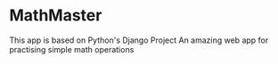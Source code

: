 # MathMaster
This app is based on Python's Django Project
An amazing web app for practising simple math operations
